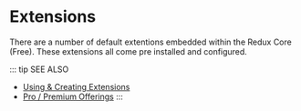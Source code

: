# Extensions

There are a number of default extentions embedded within the Redux Core (Free). These extensions all come pre installed
and configured.

::: tip SEE ALSO
- [Using & Creating Extensions](../guides/basics-using-extensions.md)
- [Pro / Premium Offerings](../premium)
:::

